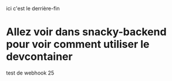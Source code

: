 ici c'est le derrière-fin

# Allez voir dans snacky-backend pour voir comment utiliser le devcontainer

test de webhook 25
